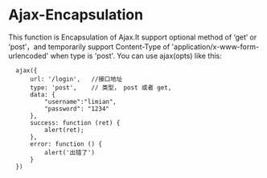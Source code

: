 # Ajax-Encapsulation
This function is Encapsulation of Ajax.It support optional method of ‘get’ or ‘post’，and temporarily support Content-Type of 'application/x-www-form-urlencoded' when type is 'post'.
You can use ajax(opts) like this:

	  ajax({
		  url: '/login',   //接口地址
		  type: 'post',    // 类型， post 或者 get,
		  data: {
			  "username":"limian",
			  "password": "1234"
		  },
		  success: function (ret) {
			  alert(ret);       
		  },
		  error: function () {
			  alert('出错了')
		  }
	  })

